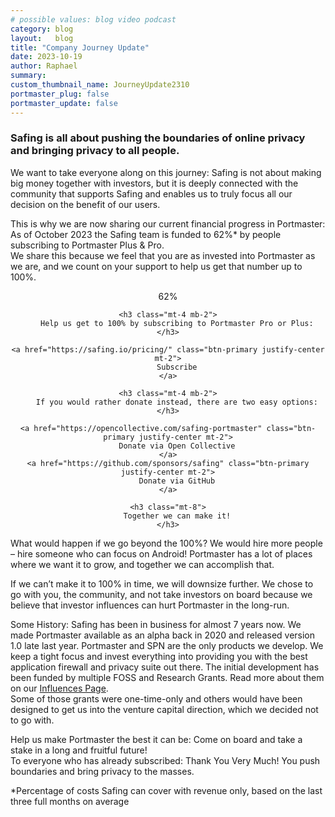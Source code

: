 ```yaml
---
# possible values: blog video podcast
category: blog
layout:   blog
title: "Company Journey Update"
date: 2023-10-19
author: Raphael
summary:  
custom_thumbnail_name: JourneyUpdate2310
portmaster_plug: false
portmaster_update: false
---
```



### Safing is all about pushing the boundaries of online privacy and bringing privacy to all people.

We want to take everyone along on this journey: Safing is not about making big money together with investors, but it is deeply connected with the community that supports Safing and enables us to truly focus all our decision on the benefit of our users.  

This is why we are now sharing our current financial progress in Portmaster: As of October 2023 the Safing team is funded to 62%* by people subscribing to Portmaster Plus & Pro.  
We share this because we feel that you are as invested into Portmaster as we are, and we count on your support to help us get that number up to 100%.

<div class="call-to-action mt-16 mb-16">
    <div class="ml-2 mr-2">
        <div class="overflow-hidden rounded bg-safing-gray-700 h-7 w-full relative">
            <div class="h-full" style="background: linear-gradient(to right, rgb(255, 179, 0), rgb(255, 160, 0)); width: 62%;">
            </div>
            <div class="absolute top-0.5 bottom-0 left-0 right-0 flex flex-row justify-center items-center text-xxs text-background">
            62%
            </div>
        </div>
    </div>

    <h3 class="mt-4 mb-2">
        Help us get to 100% by subscribing to Portmaster Pro or Plus:
    </h3>

    <a href="https://safing.io/pricing/" class="btn-primary justify-center mt-2">
        Subscribe
    </a>

    <h3 class="mt-4 mb-2">
        If you would rather donate instead, there are two easy options:
    </h3>

    <a href="https://opencollective.com/safing-portmaster" class="btn-primary justify-center mt-2">
        Donate via Open Collective
    </a>
    <a href="https://github.com/sponsors/safing" class="btn-primary justify-center mt-2">
        Donate via GitHub
    </a>

    <h3 class="mt-8">
        Together we can make it!
    </h3>
</div>

What would happen if we go beyond the 100%? We would hire more people – hire someone who can focus on Android! Portmaster has a lot of places where we want it to grow, and together we can accomplish that.

If we can’t make it to 100% in time, we will downsize further. We chose to go with you, the community, and not take investors on board because we believe that investor influences can hurt Portmaster in the long-run.

Some History: Safing has been in business for almost 7 years now. We made Portmaster available as an alpha back in 2020 and released version 1.0 late last year. Portmaster and SPN are the only products we develop. We keep a tight focus and invest everything into providing you with the best application firewall and privacy suite out there.
The initial development has been funded by multiple FOSS and Research Grants. Read more about them on our [Influences Page](https://safing.io/ownership/).  
Some of those grants were one-time-only and others would have been designed to get us into the venture capital direction, which we decided not to go with.

Help us make Portmaster the best it can be: Come on board and take a stake in a long and fruitful future!  
To everyone who has already subscribed: Thank You Very Much! You push boundaries and bring privacy to the masses.




<p class="text-sm">
*Percentage of costs Safing can cover with revenue only, based on the last three full months on average
</p>

<style>
.call-to-action {
    text-align: center;
}
.call-to-action p {
    margin: 2rem;
}
.call-to-action .btn-primary {
    white-space: normal !important;
    color: white !important;
}
</style>